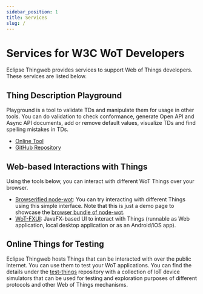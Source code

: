 ```yaml
---
sidebar_position: 1
title: Services
slug: /
---
```


# Services for W3C WoT Developers

Eclipse Thingweb provides services to support Web of Things developers. These services are listed below.

## Thing Description Playground

Playground is a tool to validate TDs and manipulate them for usage in other tools. You can do validation to check conformance, generate Open API and Async API documents, add or remove default values, visualize TDs and find spelling mistakes in TDs.

-   [Online Tool](https://playground.thingweb.io)
-   [GitHub Repository](https://github.com/eclipse-thingweb/playground)

## Web-based Interactions with Things

Using the tools below, you can interact with different WoT Things over your browser.

-   [Browserified node-wot](https://thingweb.io/webui/): You can try interacting with different Things using this simple interface. Note that this is just a demo page to showcase the [browser bundle of node-wot](https://github.com/eclipse-thingweb/node-wot/tree/master/packages/browser-bundle).
-   [WoT-FXUI](https://github.com/danielpeintner/wot-fxui): JavaFX-based UI to interact with Things (runnable as Web application, local desktop application or as an Android/iOS app).

## Online Things for Testing

Eclipse Thingweb hosts Things that can be interacted with over the public Internet. You can use them to test your WoT applications.
You can find the details under the [test-things](https://github.com/eclipse-thingweb/test-things/) repository with a collection of IoT device simulators that can be used for testing and exploration purposes of different protocols and other Web of Things mechanisms.
